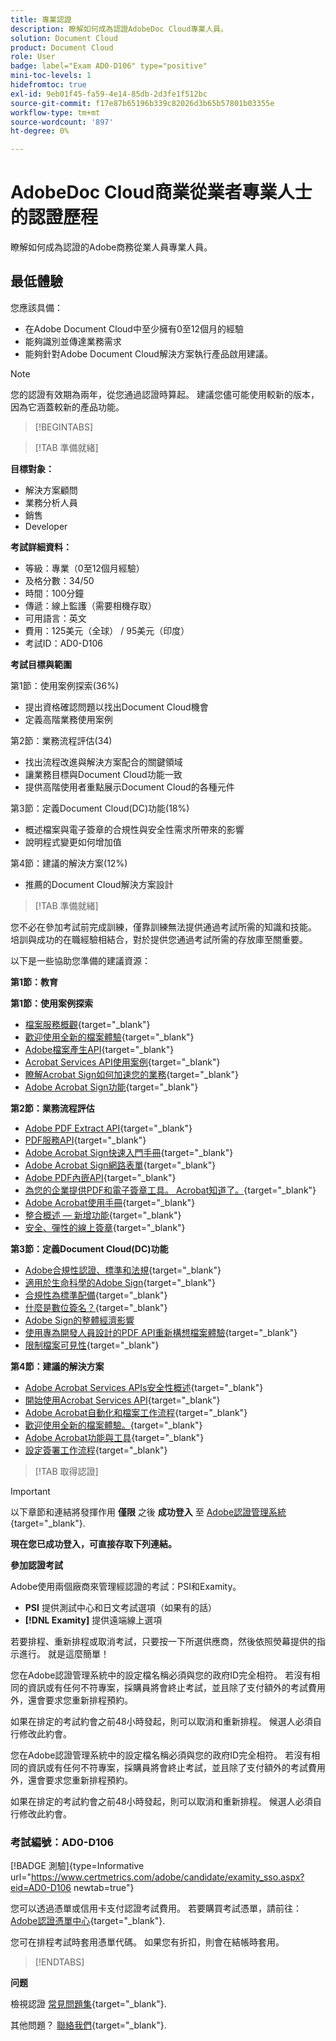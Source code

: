```yaml
---
title: 專業認證
description: 瞭解如何成為認證AdobeDoc Cloud專業人員。
solution: Document Cloud
product: Document Cloud
role: User
badge: label="Exam AD0-D106" type="positive"
mini-toc-levels: 1
hidefromtoc: true
exl-id: 9eb01f45-fa59-4e14-85db-2d3fe1f512bc
source-git-commit: f17e87b65196b339c82026d3b65b57801b03355e
workflow-type: tm+mt
source-wordcount: '897'
ht-degree: 0%

---
```


# AdobeDoc Cloud商業從業者專業人士的認證歷程

瞭解如何成為認證的Adobe商務從業人員專業人員。

## 最低體驗

您應該具備：

* 在Adobe Document Cloud中至少擁有0至12個月的經驗
* 能夠識別並傳達業務需求
* 能夠針對Adobe Document Cloud解決方案執行產品啟用建議。

>[!NOTE]
>
>您的認證有效期為兩年，從您通過認證時算起。 建議您儘可能使用較新的版本，因為它涵蓋較新的產品功能。

>[!BEGINTABS]

>[!TAB 準備就緒]

**目標對象：**

* 解決方案顧問
* 業務分析人員
* 銷售
* Developer

**考試詳細資料：**

* 等級：專業（0至12個月經驗）
* 及格分數：34/50
* 時間：100分鐘
* 傳遞：線上監護（需要相機存取）
* 可用語言：英文
* 費用：125美元（全球） / 95美元（印度）
* 考試ID：AD0-D106

**考試目標與範圍**

第1節：使用案例探索(36%)

* 提出資格確認問題以找出Document Cloud機會
* 定義高階業務使用案例

第2節：業務流程評估(34)

* 找出流程改進與解決方案配合的關鍵領域
* 讓業務目標與Document Cloud功能一致
* 提供高階使用者重點展示Document Cloud的各種元件

第3節：定義Document Cloud(DC)功能(18%)

* 概述檔案與電子簽章的合規性與安全性需求所帶來的影響
* 說明程式變更如何增加值

第4節：建議的解決方案(12%)

* 推薦的Document Cloud解決方案設計

>[!TAB 準備就緒]

您不必在參加考試前完成訓練，僅靠訓練無法提供通過考試所需的知識和技能。 培訓與成功的在職經驗相結合，對於提供您通過考試所需的存放庫至關重要。

以下是一些協助您準備的建議資源：

**第1節：教育**

**第1節：使用案例探索**

* [檔案服務概觀](https://developer.adobe.com/document-services/docs/overview/){target="_blank"}
* [歡迎使用全新的檔案體驗](https://www.adobe.com/documentcloud.html){target="_blank"}
* [Adobe檔案產生API](https://developer.adobe.com/document-services/apis/doc-generation){target="_blank"}
* [Acrobat Services API使用案例](https://developer.adobe.com/document-services/use-cases/agreements-and-contracts/legal-contracts/){target="_blank"}
* [瞭解Acrobat Sign如何加速您的業務](https://www.adobe.com/sign.html){target="_blank"}
* [Adobe Acrobat Sign功能](https://www.adobe.com/sign/features.html){target="_blank"}

**第2節：業務流程評估**

* [Adobe PDF Extract API](https://developer.adobe.com/document-services/apis/pdf-extract/){target="_blank"}
* [PDF服務API](https://developer.adobe.com/document-services/docs/apis/){target="_blank"}
* [Adobe Acrobat Sign快速入門手冊](https://helpx.adobe.com/sign/using/get-started-guide.html){target="_blank"}
* [Adobe Acrobat Sign網路表單](https://helpx.adobe.com/sign/config/web-forms.html){target="_blank"}
* [Adobe PDF內嵌API](https://developer.adobe.com/document-services/apis/pdf-embed/){target="_blank"}
* [為您的企業提供PDF和電子簽章工具。 Acrobat知道了。](https://www.adobe.com/acrobat/business.html){target="_blank"}
* [Adobe Acrobat使用手冊](https://helpx.adobe.com/acrobat/user-guide.html){target="_blank"}
* [整合概述 — 新增功能](https://experienceleague.adobe.com/docs/document-cloud-learn/sign-learning-hub/integrations/integrations-overview.html?lang=en#what%E2%80%99s-new){target="_blank"}
* [安全、彈性的線上簽章](https://www.adobe.com/sign/online-signature.html){target="_blank"}

**第3節：定義Document Cloud(DC)功能**

* [Adobe合規性認證、標準和法規](https://www.adobe.com/trust/compliance/compliance-list.html){target="_blank"}
* [適用於生命科學的Adobe Sign](https://www.adobe.com/content/dam/dx-dc/en/pdfs/adobe-sign-life-sciences-solution-brief-ue.pdf){target="_blank"}
* [合規性為標準配備](https://www.adobe.com/documentcloud/resources/compliance.html){target="_blank"}
* [什麼是數位簽名？](https://www.adobe.com/sign/digital-signatures.html){target="_blank"}
* [Adobe Sign的整體經濟影響](https://www.adobe.com/content/dam/dx-dc/pdf/total-economic-impact-adobe-sign-ue.pdf)
* [使用專為開發人員設計的PDF API重新構想檔案體驗](https://developer.adobe.com/document-services){target="_blank"}
* [限制檔案可見性](https://helpx.adobe.com/sign/using/limited-document-visibility.html){target="_blank"}

**第4節：建議的解決方案**

* [Adobe Acrobat Services APIs安全性概述](https://www.adobe.com/content/dam/cc/en/trust-center/ungated/whitepapers/doc-cloud/adobe-document-services-security-overview.pdf){target="_blank"}
* [開始使用Acrobat Services API](https://documentservices.adobe.com/dc-integration-creation-app-cdn/main.html){target="_blank"}
* [Adobe Acrobat自動化和檔案工作流程](https://helpx.adobe.com/acrobat/kb/automation-and-document-workflows.html){target="_blank"}
* [歡迎使用全新的檔案體驗。](https://www.adobe.com/documentcloud.html){target="_blank"}
* [Adobe Acrobat功能與工具](https://www.adobe.com/acrobat/features.html){target="_blank"}
* [設定簽署工作流程](https://helpx.adobe.com/ca/sign/using/workflow-designer-signature-workflow.html){target="_blank"}

>[!TAB 取得認證]

>[!IMPORTANT]
>
>以下章節和連結將發揮作用 **僅限**  之後 **成功登入** 至 [Adobe認證管理系統](http://www.certmetrics.com/adobe){target="_blank"}.

**現在您已成功登入，可直接存取下列連結。**

**參加認證考試**

Adobe使用兩個廠商來管理經認證的考試：PSI和Examity。

* **PSI** 提供測試中心和日文考試選項（如果有的話）
* **[!DNL Examity]** 提供遠端線上選項

若要排程、重新排程或取消考試，只要按一下所選供應商，然後依照熒幕提供的指示進行。 就是這麼簡單！

您在Adobe認證管理系統中的設定檔名稱必須與您的政府ID完全相符。 若沒有相同的資訊或有任何不符專案，採購員將會終止考試，並且除了支付額外的考試費用外，還會要求您重新排程預約。

如果在排定的考試約會之前48小時發起，則可以取消和重新排程。 候選人必須自行修改此約會。

您在Adobe認證管理系統中的設定檔名稱必須與您的政府ID完全相符。 若沒有相同的資訊或有任何不符專案，採購員將會終止考試，並且除了支付額外的考試費用外，還會要求您重新排程預約。

如果在排定的考試約會之前48小時發起，則可以取消和重新排程。 候選人必須自行修改此約會。

### 考試編號：AD0-D106

[!BADGE 測驗]{type=Informative url="https://www.certmetrics.com/adobe/candidate/examity_sso.aspx?eid=AD0-D106 newtab=true"}

您可以透過憑單或信用卡支付認證考試費用。 若要購買考試憑單，請前往： [Adobe認證憑單中心](https://market.xvoucher.com/adobe/global){target="_blank"}.

您可在排程考試時套用憑單代碼。 如果您有折扣，則會在結帳時套用。

>[!ENDTABS]

**问题**

檢視認證 [常見問題集](https://experienceleague.adobe.com/docs/certification/certification/faq.html?lang=en){target="_blank"}.

其他問題？ [聯絡我們](mailto:certif@adobe.com){target="_blank"}.


